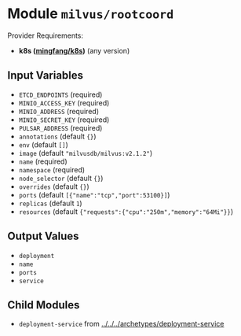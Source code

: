 
# Module `milvus/rootcoord`

Provider Requirements:
* **k8s ([mingfang/k8s](https://registry.terraform.io/providers/mingfang/k8s/latest))** (any version)

## Input Variables
* `ETCD_ENDPOINTS` (required)
* `MINIO_ACCESS_KEY` (required)
* `MINIO_ADDRESS` (required)
* `MINIO_SECRET_KEY` (required)
* `PULSAR_ADDRESS` (required)
* `annotations` (default `{}`)
* `env` (default `[]`)
* `image` (default `"milvusdb/milvus:v2.1.2"`)
* `name` (required)
* `namespace` (required)
* `node_selector` (default `{}`)
* `overrides` (default `{}`)
* `ports` (default `[{"name":"tcp","port":53100}]`)
* `replicas` (default `1`)
* `resources` (default `{"requests":{"cpu":"250m","memory":"64Mi"}}`)

## Output Values
* `deployment`
* `name`
* `ports`
* `service`

## Child Modules
* `deployment-service` from [../../../archetypes/deployment-service](../../../archetypes/deployment-service)

